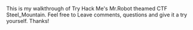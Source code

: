 This is my walkthrough of Try Hack Me's Mr.Robot theamed CTF Steel_Mountain. Feel free to Leave comments, questions and give it a try yourself. Thanks! 
